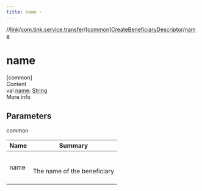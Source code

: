 ```yaml
---
title: name -
---
```

//[link](../../index.md)/[com.tink.service.transfer](../index.md)/[[common]CreateBeneficiaryDescriptor](index.md)/[name](name.md)



# name  
[common]  
Content  
val [name](name.md): [String](https://kotlinlang.org/api/latest/jvm/stdlib/kotlin/-string/index.html)  
More info  


## Parameters  
  
common  
  
|  Name|  Summary| 
|---|---|
| <a name="com.tink.service.transfer/CreateBeneficiaryDescriptor/name/#/PointingToDeclaration/"></a>name| <a name="com.tink.service.transfer/CreateBeneficiaryDescriptor/name/#/PointingToDeclaration/"></a><br><br>The name of the beneficiary<br><br>
  
  



